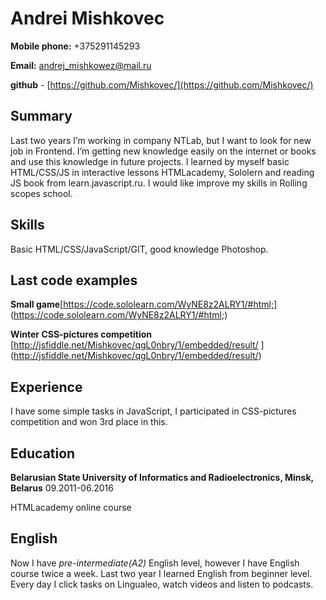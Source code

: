 # Andrei Mishkovec
**Mobile phone:** +375291145293

**Email:** andrej_mishkowez@mail.ru

**github** - [https://github.com/Mishkovec/](https://github.com/Mishkovec/)

## Summary
Last two years I’m working in company NTLab, but I want to look for new job in Frontend. I’m getting new knowledge easily on the internet or books and use this knowledge in future projects. I learned by myself basic HTML/CSS/JS in interactive lessons HTMLacademy, Sololern and reading JS book from learn.javascript.ru. I would like improve my skills in Rolling scopes school.  

## Skills
Basic HTML/CSS/JavaScript/GIT, good knowledge Photoshop.

## Last code examples
**Small game**[https://code.sololearn.com/WyNE8z2ALRY1/#html;] (https://code.sololearn.com/WyNE8z2ALRY1/#html;)

**Winter CSS-pictures competition** [http://jsfiddle.net/Mishkovec/qgL0nbry/1/embedded/result/ ] (http://jsfiddle.net/Mishkovec/qgL0nbry/1/embedded/result/)

## Experience
I have some simple tasks in JavaScript, I participated in CSS-pictures competition and won 3rd place in this.

## Education
**Belarusian State University of Informatics and Radioelectronics, Minsk, Belarus** 09.2011-06.2016

HTMLacademy online course

## English
Now I have *pre-intermediate(A2)* English level, however I have English course twice a week. Last two year I learned English from beginner level. Every day I click tasks on Lingualeo, watch videos and listen to podcasts.

